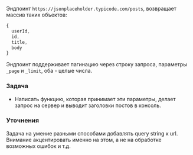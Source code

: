Эндпоинт `https://jsonplaceholder.typicode.com/posts`, возвращает массив таких объектов:

```javascript
{
  userId,
  id,
  title,
  body
}
```

Эндпоинт поддерживает пагинацию через строку запроса, параметры `_page` и `_limit`, оба - целые числа.

### Задача

* Написать функцию, которая принимает эти параметры, делает запрос на сервер и выводит заголовки постов в консоль.

### Уточнения

Задача на умение разными способами добавлять query string к url. Внимание акцентировать именно на этом, а не на обработке возможных ошибок и т.д.